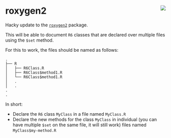# roxygen2 <img src="man/figures/logo.png" align="right" />
Hacky update to the [`roxygen2`](https://github.com/r-lib/roxygen2) package.

This will be able to document `R6` classes that are declared over multiple files using the `$set` method.

For this to work, the files should be named as follows:
```
.
├── R
│   ├── R6Class.R
│   ├── R6Class$method1.R
│   └── R6Class$method1.R
│   .
│   .    
.
.

```
In short:

+ Declare the `R6` class `MyClass` in a file named `MyClass.R`
+ Declare the new methods for the class `MyClass` in individual (you can have multiple `$set` on the same file, it will still work) files named `MyClass$my-method.R`
